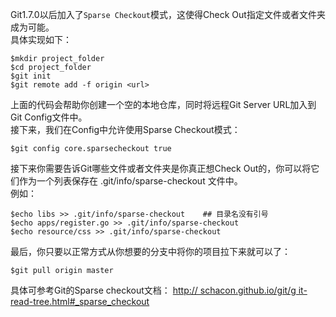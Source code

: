 Git1.7.0以后加入了`Sparse Checkout`模式，这使得Check Out指定文件或者文件夹成为可能。  
具体实现如下：  
  
    $mkdir project_folder  
    $cd project_folder  
    $git init  
    $git remote add -f origin <url>  
  
上面的代码会帮助你创建一个空的本地仓库，同时将远程Git Server URL加入到Git Config文件中。   
接下来，我们在Config中允许使用Sparse Checkout模式：  
  
    $git config core.sparsecheckout true  
  
接下来你需要告诉Git哪些文件或者文件夹是你真正想Check Out的，你可以将它们作为一个列表保存在 .git/info/sparse-checkout 文件中。   
例如：  
  
    $echo libs >> .git/info/sparse-checkout    ## 目录名没有引号
    $echo apps/register.go >> .git/info/sparse-checkout  
    $echo resource/css >> .git/info/sparse-checkout  
  
最后，你只要以正常方式从你想要的分支中将你的项目拉下来就可以了：  
  
    $git pull origin master  
  
具体可参考Git的Sparse checkout文档： [http:// schacon.github.io/git/g it-read-tree.html#_sparse_checkout][0]

[0]: https://link.zhihu.com/?target=http%3A//schacon.github.io/git/git-read-tree.html%23_sparse_checkout